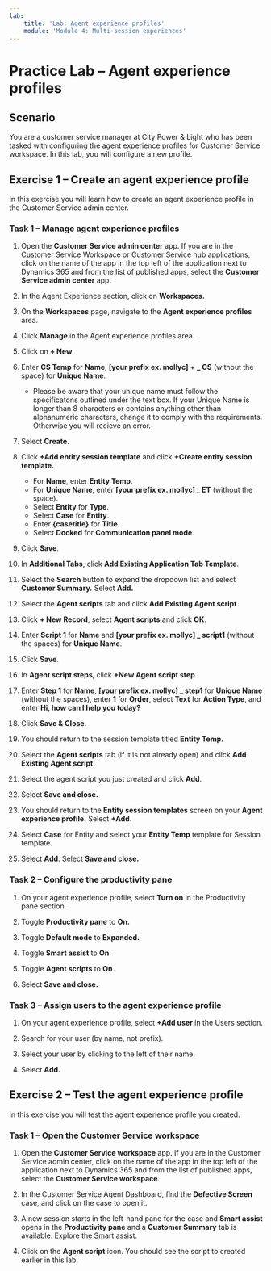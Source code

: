 ```yaml
---
lab:
    title: 'Lab: Agent experience profiles'
    module: 'Module 4: Multi-session experiences'
---
```


# Practice Lab – Agent experience profiles

## Scenario

You are a customer service manager at City Power & Light who has been tasked with configuring the agent experience profiles for Customer Service workspace. In this lab, you will configure a new profile.

## Exercise 1 – Create an agent experience profile

In this exercise you will learn how to create an agent experience profile in the Customer Service admin center.

### Task 1 – Manage agent experience profiles

1.  Open the **Customer Service admin center** app. If you are in the Customer Service Workspace or Customer Service hub applications, click on the name of the app in the top left of the application next to Dynamics 365 and from the list of published apps, select the **Customer Service admin center** app.

2. In the Agent Experience section, click on **Workspaces.**

3.  On the **Workspaces** page, navigate to the **Agent experience profiles** area.

4.  Click **Manage** in the Agent experience profiles area.

5.  Click on **+ New**

6.  Enter **CS Temp** for **Name**, **[your prefix ex. mollyc]** + **_ CS** (without the space) for **Unique Name**. 
    - Please be aware that your unique name must follow the specificatons outlined under the text box. If your Unique Name is longer than 8 characters or contains anything other than alphanumeric characters, change it to comply with the requirements. Otherwise you will recieve an error. 

7. Select **Create.**

8. Click **+Add entity session template** and click **+Create entity session template.**
    - For **Name**, enter **Entity Temp**.
    - For **Unique Name**, enter **[your prefix ex. mollyc] _ ET** (without the space).
    - Select **Entity** for **Type**.
    - Select **Case** for **Entity**.
    - Enter **{casetitle}** for **Title**.
    - Select **Docked** for **Communication panel mode**.

7.  Click **Save**.

8.  In **Additional Tabs**, click **Add Existing Application Tab Template**.

9.  Select the **Search** button to expand the dropdown list and select **Customer Summary.** Select **Add.**

10. Select the **Agent scripts** tab and click **Add Existing Agent script**.

11. Click **+ New Record**, select **Agent scripts** and click **OK**.

12. Enter **Script 1** for **Name** and **[your prefix ex. mollyc] _ script1** (without the spaces) for **Unique Name**.

13. Click **Save**.

14. In **Agent script steps**, click **+New Agent script step**.

15. Enter **Step 1** for **Name**, **[your prefix ex. mollyc] _ step1** for **Unique Name** (without the spaces), enter **1** for **Order**, select **Text** for **Action Type**, and enter **Hi, how can I help you today?**

16. Click **Save & Close**.

17. You should return to the session template titled **Entity Temp.**

18. Select the **Agent scripts** tab (if it is not already open) and click **Add Existing Agent script**.

19. Select the agent script you just created and click **Add**.

20. Select **Save and close.**

21. You should return to the **Entity session templates** screen on your **Agent experience profile.** Select **+Add.**

22. Select **Case** for Entity and select your **Entity Temp** template for Session template.

23. Select **Add**. Select **Save and close.**

### Task 2 – Configure the productivity pane 

1. On your agent experience profile, select **Turn on** in the Productivity pane section.

2. Toggle **Productivity pane** to **On.**

3. Toggle **Default mode** to **Expanded.**

4. Toggle **Smart assist** to **On**.

5. Toggle **Agent scripts** to **On**.

6. Select **Save and close.**

### Task 3 – Assign users to the agent experience profile

1. On your agent experience profile, select **+Add user** in the Users section.

2.  Search for your user (by name, not prefix).

3.  Select your user by clicking to the left of their name.

4.  Select **Add.**

## Exercise 2 – Test the agent experience profile

In this exercise you will test the agent experience profile you created.

### Task 1 – Open the Customer Service workspace

1.  Open the **Customer Service workspace** app. If you are in the Customer Service admin center, click on the name of the app in the top left of the application next to Dynamics 365 and from the list of published apps, select the **Customer Service workspace**.

2.  In the Customer Service Agent Dashboard, find the **Defective Screen** case, and click on the case to open it.

3.  A new session starts in the left-hand pane for the case and **Smart assist** opens in the **Productivity pane** and a **Customer Summary** tab is available. Explore the Smart assist.

5.  Click on the **Agent script** icon. You should see the script to created earlier in this lab.

